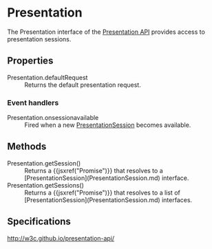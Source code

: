 # Presentation

The Presentation interface of the [Presentation API](presentation_api.md) provides access to presentation sessions. 

## Properties

<dl>
  <dt>Presentation.defaultRequest</dt>
  <dd>Returns the default presentation request.</dd>
</dl>

### Event handlers

<dl>
  <dt>Presentation.onsessionavailable</dt>
  <dd>Fired when a new <a href="PresentationSession.md">PresentationSession</a> becomes available.</dd>
</dl>

## Methods

<dl>
  <dt>Presentation.getSession()</dt>
  <dd>Returns a {{jsxref("Promise")}} that resolves to a [PresentationSession](PresentationSession.md) interface.</dd>
  <dt>Presentation.getSessions()</dt>
  <dd>Returns a {{jsxref("Promise")}} that resolves to a list of [PresentationSession](PresentationSession.md) interfaces.</dd>
</dl>

## Specifications

<http://w3c.github.io/presentation-api/>
